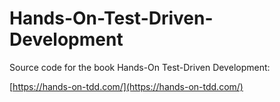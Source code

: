 # Hands-On-Test-Driven-Development

Source code for the book Hands-On Test-Driven Development:

[https://hands-on-tdd.com/](https://hands-on-tdd.com/)

